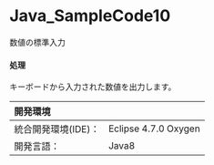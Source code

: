 # Java_SampleCode10
数値の標準入力

#### 処理
キーボードから入力された数値を出力します。

| 開発環境 |  |
|:-|:-|
| 統合開発環境(IDE)： | Eclipse 4.7.0 Oxygen |
| 開発言語： | Java8 |
